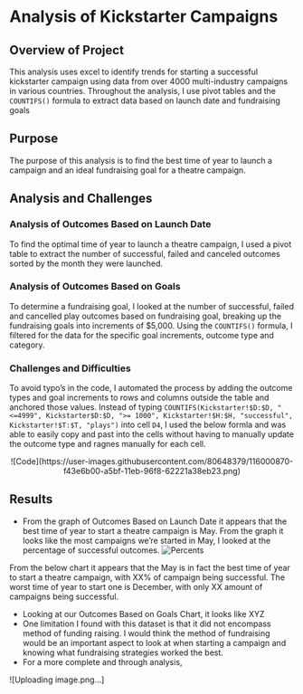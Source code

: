 # Analysis of Kickstarter Campaigns
## Overview of Project
This analysis uses excel to identify trends for starting a successful kickstarter campaign using data from over 4000 multi-industry campaigns in various countries. Throughout the analysis, I use pivot tables and the ```COUNTIFS()``` formula to extract data based on launch date and fundraising goals

## Purpose
The purpose of this analysis is to find the best time of year to launch a campaign and an ideal fundraising goal for a theatre campaign.

## Analysis and Challenges

### Analysis of Outcomes Based on Launch Date
To find the optimal time of year to launch a theatre campaign, I used a pivot table to extract the number of successful, failed and canceled outcomes sorted by the month they were launched. 

### Analysis of Outcomes Based on Goals
To determine a fundraising goal, I looked at the number of successful, failed and cancelled play outcomes based on fundraising goal, breaking up the fundraising goals into increments of $5,000. Using the ```COUNTIFS()``` formula, I filtered for the data for the specific goal increments, outcome type and category. 

### Challenges and Difficulties 
To avoid typo’s in the code, I automated the process by adding the outcome types and goal increments to rows and columns outside the table and anchored those values. Instead of typing ```COUNTIFS(Kickstarter!$D:$D, "<=4999", Kickstarter$D:$D, ">= 1000", Kickstarter!$H:$H, "successful", Kickstarter!$T:$T, "plays")``` into cell ```D4```, I used the below formla and was able to easily copy and past into the cells without having to manually update the outcome type and ragnes manually for each cell. 

<p align="center">
![Code](https://user-images.githubusercontent.com/80648379/116000870-f43e6b00-a5bf-11eb-96f8-62221a38eb23.png)
</p>


## Results
* From the graph of Outcomes Based on Launch Date it appears that the best time of year to start a theatre campaign is May. From the graph it looks like the most campaigns we’re started in May, I looked at the percentage of successful outcomes.  ![Percents](https://user-images.githubusercontent.com/80648379/116000590-ee945580-a5be-11eb-8a86-075c33baed42.png)

From the below chart it appears that the May is in fact the best time of year to start a theatre campaign, with XX% of campaign being successful. The worst time of year to start one is December, with only XX amount of campaigns being successful. 
* Looking at our Outcomes Based on Goals Chart, it looks like XYZ
* One limitation I found with this dataset is that it did not encompass method of funding raising. I would think the method of fundraising would be an important aspect to look at when starting a campaign and knowing what fundraising strategies worked the best. 
* For a more complete and through analysis, 

![Uploading image.png…]
